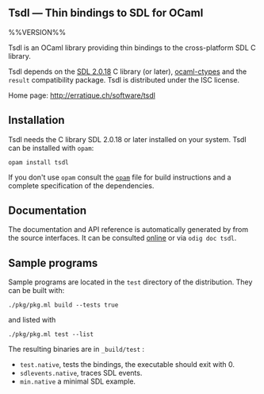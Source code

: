 Tsdl — Thin bindings to SDL for OCaml
-------------------------------------------------------------------------------
%%VERSION%%

Tsdl is an OCaml library providing thin bindings to the cross-platform
SDL C library.

Tsdl depends on the [SDL 2.0.18][sdl] C library (or later),
[ocaml-ctypes][ctypes] and the `result` compatibility package.
Tsdl is distributed under the ISC license.

[sdl]: http://www.libsdl.org/
[ctypes]: https://github.com/ocamllabs/ocaml-ctypes

Home page: http://erratique.ch/software/tsdl  


## Installation

Tsdl needs the C library SDL 2.0.18 or later installed on your
system. Tsdl can be installed with `opam`:

    opam install tsdl

If you don't use `opam` consult the [`opam`](opam) file for
build instructions and a complete specification of the dependencies.


## Documentation

The documentation and API reference is automatically generated by
from the source interfaces. It can be consulted [online][online] 
or via `odig doc tsdl`.

[online]: http://erratique.ch/software/tsdl/doc/


## Sample programs

Sample programs are located in the `test` directory of the
distribution. They can be built with:

    ./pkg/pkg.ml build --tests true

and listed with

    ./pkg/pkg.ml test --list

The resulting binaries are in `_build/test` :

- `test.native`, tests the bindings, the executable should exit 
   with 0.
- `sdlevents.native`, traces SDL events.
- `min.native` a minimal SDL example.
